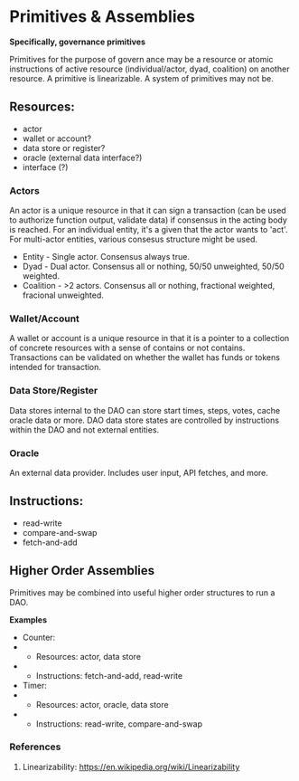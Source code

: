 # Primitives & Assemblies
**Specifically, governance primitives**

Primitives for the purpose of govern ance may be a resource or atomic instructions of active resource (individual/actor, dyad, coalition) on another resource.  A primitive is linearizable.  A system of primitives may not be.

## Resources:
- actor
- wallet or account?
- data store or register?
- oracle (external data interface?)
- interface (?)

### Actors
An actor is a unique resource in that it can sign a transaction (can be used to authorize function output, validate data) if consensus in the acting body is reached.  For an individual entity, it's a given that the actor wants to 'act'. For multi-actor entities, various consesus structure might be used.
- Entity - Single actor. Consensus always true.
- Dyad - Dual actor. Consensus all or nothing, 50/50 unweighted, 50/50 weighted.
- Coalition - >2 actors. Consensus all or nothing, fractional weighted, fracional unweighted.

### Wallet/Account
A wallet or account is a unique resource in that it is a pointer to a collection of concrete resources with a sense of contains or not contains.  Transactions can be validated on whether the wallet has funds or tokens intended for transaction.

### Data Store/Register
Data stores internal to the DAO can store start times, steps, votes, cache oracle data or more.  DAO data store states are controlled by instructions within the DAO and not external entities.

### Oracle
An external data provider.  Includes user input, API fetches, and more.

## Instructions:
- read-write
- compare-and-swap
- fetch-and-add


## Higher Order Assemblies
Primitives may be combined into useful higher order structures to run a DAO.  

**Examples**
- Counter: 
- - Resources: actor, data store
- - Instructions: fetch-and-add, read-write
- Timer:
- - Resources: actor, oracle, data store
- - Instructions: read-write, compare-and-swap


### References
1. Linearizability: https://en.wikipedia.org/wiki/Linearizability